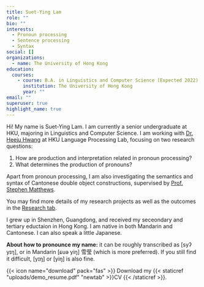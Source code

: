```yaml
---
title: Suet-Ying Lam
role: ""
bio: ""
interests:
  - Pronoun processing
  - Sentence processing
  - Syntax
social: []
organizations:
  - name: The University of Hong Kong
education:
  courses:
    - course: B.A. in Linguistics and Computer Science (Expected 2022)
      institution: The University of Hong Kong
      year: ""
email: ""
superuser: true
highlight_name: true
---
```

Hi! My name is Suet-Ying Lam. I am currently a senior undergraduate at HKU, majoring in Linguistics and Computer Science. I am working with [Dr. Heeju Hwang](https://sites.google.com/site/heejuhwang/home?authuser=0) at HKU Language Processing Lab, focusing on two research questions:

1. How are production and interpretation related in pronoun processing? 
2. What determines the production of pronouns?

Apart from pronoun processing, I am also investigating the semantics and syntax of Cantonese double object constructions, supervised by [Prof. Stephen Matthews](https://professorstephenmatthews.godaddysites.com/). 

You may find more details of my research projects as well as the outcomes in the [Research tab](https://sylam.netlify.app/project/).

I grew up in Shenzhen, Guangdong, and received my seceondary and tertiary eductaion in Hong Kong. I am native in both Mandarin and Cantonese. I can also speak a little Japanese.

**About how to pronounce my name:** it can be roughly transcribed as \[syʔ yɪŋ], or in Mandarin \[ɕuə yiŋ] 雪莹 (which is more preferred). If you still find it difficult, \[yɪŋ] or \[yiŋ] is also fine.

{{< icon name="download" pack="fas" >}} Download my {{< staticref "uploads/demo_resume.pdf" "newtab" >}}CV {{< /staticref >}}.